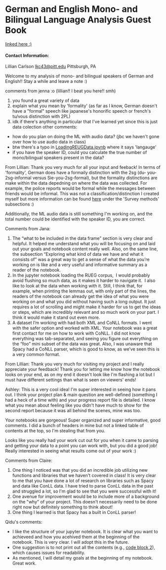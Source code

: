 # German and English Mono- and Bilingual Language Analysis Guest Book
[linked here :)](https://github.com/Data-Science-for-Linguists-2025/DEU-ENG-Mono-and-Billingual-Speakers)
#### Contact Information: 
Lillian Carlson
lkc43@pitt.edu
Pittsburgh, PA

Welcome to my analysis of mono- and bilingual speakers of German and English!! Stay a while and leave a note :)

comments from jenna :o (lillian!! I beat you here!! smh)
1. you found a great variety of data 
2. explain what you mean by 'formality' (as far as I know, German doesn't have a "formal" speech like japanese's honorific speech or french's tu/vous distinction with 2PL)
3. idk if there's anything in particular that I've learned yet since this is just data colection
other comments:
- how do you plan on doing the ML with audio data? (jbc we haven't gone over how to use audio data in class)
- btw there's a typo in [LoadingREUGData.ipynb](https://github.com/Data-Science-for-Linguists-2025/DEU-ENG-Mono-and-Billingual-Speakers/blob/main/LoadingRUEGData.ipynb) where it says 'langauge'
- if you have the speaker ID, could you calculate the true number of mono/bilingual speakers present in the data?

From Lillian: Thank you very much for all your input and feeback! In terms of 'formality', German does have a formaily distinction with the 2sg (du- you-2sg-informal versus Sie-you-2sg-formal), but the formality distinctions are make within the data depedning on where the data was collected. For example, the police reports would be formal while the messages between friends would be informal. This was not a classification/distinction I created myself but more information can be found [here](https://www.linguistik.hu-berlin.de/en/institut-en/professuren-en/rueg/rueg-corpus) under the 'Survey methods' subsections :)

Additionally, the ML audio data is still something I'm working on, and the total number could be identified with the speaker ID, you are correct.

Comments from Jana:
1. The “what to be included in the data frame” section is very clear and helpful. It helped me understand what you will be focusing on and laid out your goals and notebook content really well. Also, on the same line, the subsection “Exploring what kind of data we have and what it consists of”  was a great way to get a sense of what the data you’re working on is like and a very useful and informative summary as a reader of the notebook.  
2. In the jupyter notebook loading the RUEG corpus,  I would probably avoid flushing so much data, as it makes it harder to navigate it.  I also like to look at the data when working with it. Still, I think that, for example, when printing the lemmas out, with only part of the lines, the readers of the notebook can already get the idea of what you were working on and what you did without having such a long output. It just requires a lot of scrolling and might make it harder for us to get the ideas or steps, which are incredibly relevant and so much work on your part. I think it would make it stand out even more. 
3. A dataset I’m working with had both XML and CoNLL formats. I went with the safer option and worked with XML. Your notebook was a great first contact for me on how to work with CoNLL. I did not know everything was tab-separated, and seeing you figure out everything on the “foo” mini subset of the data was great. Also, I was unaware that Spacy had a CoNLL parser, which is good to know, as we’ve seen this is a very common format. 

From Lillian: Thank you very much for visiting my project and I really appreciate your feedback! Thank you for letting me know how the notebook looks on your end, as on my end it doesn't look like I'm flashing a lot but I must have different settings than what is seen on viewers' ends!

Ashley:
This is a very cool idea! I'm super interested in seeing how it pans out. I think your project plan & main question are well-defined (something I had a heck of a time with)
and your progress report file is detailed. I know what you mean about feeling like you didn't have much to show for the second report because it was all behind the scenes, mine was too. 

Your notebooks are gorgeous! Super organized and super informative, good comments. I did a bunch of headers in mine but not a linked table of contents at the top, so I'm stealing that from you.

Looks like you really had your work cut out for you when it came to parsing and getting your data to a point you can work with, but you did a good job!
Really interested in seeing what results come out of your work :)

Comments from Claire:
1. One thing I noticed was that you did an incredible job utilizing new functions and libraries that we haven't covered in class! It is very clear to me that you have done a lot of research on libraries such as Spacy and data like ConLL data. I have tried to parse ConLL data in the past and struggled a lot, so I'm glad to see that you were successful with it!
2. One avenue for improvement would be to include more of a background on the "why" of your project. This doesn't necessarily need to be done right now but definitely something to think about!
3. One thing I learned is that Spacy has a built in ConLL parser!

Qidu's comments:
- I like the structure of your jupyter notebook. It is clear what you want to achieveed and how you acehived them at the beginning of the notebook. This is very clear. I will adopt this in the future.  
- One suggestion is to not print out all the contents (e.g., [code block 2](https://github.com/Data-Science-for-Linguists-2025/DEU-ENG-Mono-and-Billingual-Speakers/blob/main/LoadingRUEGData.ipynb)), which causes issues for readability. 
- As mentioned, I will detail my goals at the beginning of my notebook. Great work. 